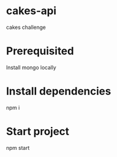 # cakes-api
cakes challenge

# Prerequisited

Install mongo locally

# Install dependencies

npm i

# Start project

npm start
